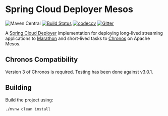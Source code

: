 # Spring Cloud Deployer Mesos
![Maven Central](https://img.shields.io/maven-central/v/com.trustedchoice/spring-cloud-deployer-mesos.svg)
[![Build Status](https://travis-ci.org/trustedchoice/spring-cloud-deployer-mesos.svg?branch=master)](https://travis-ci.org/trustedchoice/spring-cloud-deployer-mesos)
[![codecov](https://codecov.io/gh/trustedchoice/spring-cloud-deployer-mesos/branch/master/graph/badge.svg)](https://codecov.io/gh/trustedchoice/spring-cloud-deployer-mesos)
[![Gitter](https://img.shields.io/gitter/room/spring-cloud/spring-cloud-dataflow.svg)](https://gitter.im/spring-cloud/spring-cloud-dataflow)

A [Spring Cloud Deployer](https://github.com/spring-cloud/spring-cloud-deployer) implementation for deploying long-lived
streaming applications to [Marathon](https://mesosphere.github.io/marathon/) and short-lived tasks to 
[Chronos](https://mesos.github.io/chronos/) on Apache Mesos.

## Chronos Compatibility

Version 3 of Chronos is required.  Testing has been done against v3.0.1.

## Building

Build the project using:

```
./mvnw clean install
```

